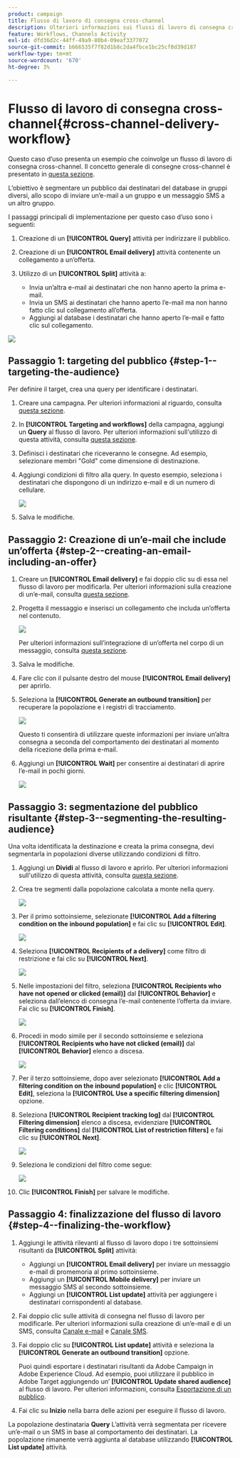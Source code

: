 ```yaml
---
product: campaign
title: Flusso di lavoro di consegna cross-channel
description: Ulteriori informazioni sui flussi di lavoro di consegna cross-channel
feature: Workflows, Channels Activity
exl-id: dfd36d2c-44ff-49a9-80b4-09eaf3377072
source-git-commit: b666535f7f82d1b8c2da4fbce1bc25cf8d39d187
workflow-type: tm+mt
source-wordcount: '670'
ht-degree: 3%

---
```


# Flusso di lavoro di consegna cross-channel{#cross-channel-delivery-workflow}



Questo caso d’uso presenta un esempio che coinvolge un flusso di lavoro di consegna cross-channel. Il concetto generale di consegne cross-channel è presentato in [questa sezione](cross-channel-deliveries.md).

L’obiettivo è segmentare un pubblico dai destinatari del database in gruppi diversi, allo scopo di inviare un’e-mail a un gruppo e un messaggio SMS a un altro gruppo.

I passaggi principali di implementazione per questo caso d’uso sono i seguenti:

1. Creazione di un **[!UICONTROL Query]** attività per indirizzare il pubblico.
1. Creazione di un **[!UICONTROL Email delivery]** attività contenente un collegamento a un’offerta.
1. Utilizzo di un **[!UICONTROL Split]** attività a:

   * Invia un’altra e-mail ai destinatari che non hanno aperto la prima e-mail.
   * Invia un SMS ai destinatari che hanno aperto l’e-mail ma non hanno fatto clic sul collegamento all’offerta.
   * Aggiungi al database i destinatari che hanno aperto l’e-mail e fatto clic sul collegamento.

![](assets/wkf_cross-channel_7.png)

## Passaggio 1: targeting del pubblico {#step-1--targeting-the-audience}

Per definire il target, crea una query per identificare i destinatari.

1. Creare una campagna. Per ulteriori informazioni al riguardo, consulta [questa sezione](../../campaign/using/setting-up-marketing-campaigns.md#creating-a-campaign).
1. In **[!UICONTROL Targeting and workflows]** della campagna, aggiungi un **Query** al flusso di lavoro. Per ulteriori informazioni sull&#39;utilizzo di questa attività, consulta [questa sezione](query.md).
1. Definisci i destinatari che riceveranno le consegne. Ad esempio, selezionare membri &quot;Gold&quot; come dimensione di destinazione.
1. Aggiungi condizioni di filtro alla query. In questo esempio, seleziona i destinatari che dispongono di un indirizzo e-mail e di un numero di cellulare.

   ![](assets/wkf_cross-channel_3.png)

1. Salva le modifiche.

## Passaggio 2: Creazione di un’e-mail che include un’offerta {#step-2--creating-an-email-including-an-offer}

1. Creare un **[!UICONTROL Email delivery]** e fai doppio clic su di essa nel flusso di lavoro per modificarla. Per ulteriori informazioni sulla creazione di un’e-mail, consulta [questa sezione](../../delivery/using/about-email-channel.md).
1. Progetta il messaggio e inserisci un collegamento che includa un’offerta nel contenuto.

   ![](assets/wkf_cross-channel_1.png)

   Per ulteriori informazioni sull’integrazione di un’offerta nel corpo di un messaggio, consulta [questa sezione](../../interaction/using/integrating-an-offer-via-the-wizard.md#delivering-with-a-call-to-the-offer-engine).

1. Salva le modifiche.
1. Fare clic con il pulsante destro del mouse **[!UICONTROL Email delivery]** per aprirlo.
1. Seleziona la **[!UICONTROL Generate an outbound transition]** per recuperare la popolazione e i registri di tracciamento.

   ![](assets/wkf_cross-channel_2.png)

   Questo ti consentirà di utilizzare queste informazioni per inviare un’altra consegna a seconda del comportamento dei destinatari al momento della ricezione della prima e-mail.

1. Aggiungi un **[!UICONTROL Wait]** per consentire ai destinatari di aprire l’e-mail in pochi giorni.

   ![](assets/wkf_cross-channel_4.png)

## Passaggio 3: segmentazione del pubblico risultante {#step-3--segmenting-the-resulting-audience}

Una volta identificata la destinazione e creata la prima consegna, devi segmentarla in popolazioni diverse utilizzando condizioni di filtro.

1. Aggiungi un **Dividi** al flusso di lavoro e aprirlo. Per ulteriori informazioni sull&#39;utilizzo di questa attività, consulta [questa sezione](split.md).
1. Crea tre segmenti dalla popolazione calcolata a monte nella query.

   ![](assets/wkf_cross-channel_6.png)

1. Per il primo sottoinsieme, selezionate **[!UICONTROL Add a filtering condition on the inbound population]** e fai clic su **[!UICONTROL Edit]**.

   ![](assets/wkf_cross-channel_8.png)

1. Seleziona **[!UICONTROL Recipients of a delivery]** come filtro di restrizione e fai clic su **[!UICONTROL Next]**.

   ![](assets/wkf_cross-channel_9.png)

1. Nelle impostazioni del filtro, seleziona **[!UICONTROL Recipients who have not opened or clicked (email)]** dal **[!UICONTROL Behavior]** e seleziona dall’elenco di consegna l’e-mail contenente l’offerta da inviare. Fai clic su **[!UICONTROL Finish]**.

   ![](assets/wkf_cross-channel_10.png)

1. Procedi in modo simile per il secondo sottoinsieme e seleziona **[!UICONTROL Recipients who have not clicked (email)]** dal **[!UICONTROL Behavior]** elenco a discesa.

   ![](assets/wkf_cross-channel_11.png)

1. Per il terzo sottoinsieme, dopo aver selezionato **[!UICONTROL Add a filtering condition on the inbound population]** e clic **[!UICONTROL Edit]**, seleziona la **[!UICONTROL Use a specific filtering dimension]** opzione.
1. Seleziona **[!UICONTROL Recipient tracking log]** dal **[!UICONTROL Filtering dimension]** elenco a discesa, evidenziare **[!UICONTROL Filtering conditions]** dal **[!UICONTROL List of restriction filters]** e fai clic su **[!UICONTROL Next]**.

   ![](assets/wkf_cross-channel_12.png)

1. Seleziona le condizioni del filtro come segue:

   ![](assets/wkf_cross-channel_13.png)

1. Clic **[!UICONTROL Finish]** per salvare le modifiche.

## Passaggio 4: finalizzazione del flusso di lavoro {#step-4--finalizing-the-workflow}

1. Aggiungi le attività rilevanti al flusso di lavoro dopo i tre sottoinsiemi risultanti da **[!UICONTROL Split]** attività:

   * Aggiungi un **[!UICONTROL Email delivery]** per inviare un messaggio e-mail di promemoria al primo sottoinsieme.
   * Aggiungi un **[!UICONTROL Mobile delivery]** per inviare un messaggio SMS al secondo sottoinsieme.
   * Aggiungi un **[!UICONTROL List update]** attività per aggiungere i destinatari corrispondenti al database.

1. Fai doppio clic sulle attività di consegna nel flusso di lavoro per modificarle. Per ulteriori informazioni sulla creazione di un’e-mail e di un SMS, consulta [Canale e-mail](../../delivery/using/about-email-channel.md) e [Canale SMS](../../delivery/using/sms-channel.md).
1. Fai doppio clic su **[!UICONTROL List update]** attività e seleziona la **[!UICONTROL Generate an outbound transition]** opzione.

   Puoi quindi esportare i destinatari risultanti da Adobe Campaign in Adobe Experience Cloud. Ad esempio, puoi utilizzare il pubblico in Adobe Target aggiungendo un’ **[!UICONTROL Update shared audience]** al flusso di lavoro. Per ulteriori informazioni, consulta [Esportazione di un pubblico](../../integrations/using/importing-and-exporting-audiences.md#exporting-an-audience).

1. Fai clic su **Inizio** nella barra delle azioni per eseguire il flusso di lavoro.

La popolazione destinataria **Query** L’attività verrà segmentata per ricevere un’e-mail o un SMS in base al comportamento dei destinatari. La popolazione rimanente verrà aggiunta al database utilizzando **[!UICONTROL List update]** attività.
